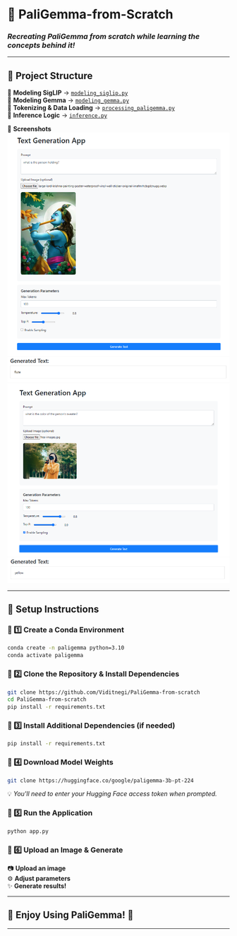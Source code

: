 # 🌟 **PaliGemma-from-Scratch**  
### *Recreating PaliGemma from scratch while learning the concepts behind it!*

---

## 📂 Project Structure  
🔹 **Modeling SigLIP** → [`modeling_siglip.py`](modeling_siglip.py)  
🔹 **Modeling Gemma** → [`modeling_gemma.py`](modeling_gemma.py)  
🔹 **Tokenizing & Data Loading** → [`processing_paligemma.py`](processing_paligemma.py)  
🔹 **Inference Logic** → [`inference.py`](inference.py)  

📸 **Screenshots**  
![PaliGemma Image 1](images/{A5BA6342-794F-43CF-A8AA-5837C86BDEED}.png)  
![PaliGemma Image 2](images/{ABC2C437-9924-4118-ACB7-197DAEC81ECB}.png)  
![PaliGemma Image 3](images/{E6596B16-98C5-470E-AB49-8B330527CFA2}.png)  
![PaliGemma Image 4](images/{EFB502E1-0170-4AED-B9AC-42CBB98F551A}.png)  

---

## 🚀 **Setup Instructions**

### 🔹 1️⃣ Create a Conda Environment  
```bash
conda create -n paligemma python=3.10
conda activate paligemma
```

### 🔹 2️⃣ Clone the Repository & Install Dependencies  
```bash
git clone https://github.com/Viditnegi/PaliGemma-from-scratch
cd PaliGemma-from-scratch
pip install -r requirements.txt
```

### 🔹 3️⃣ Install Additional Dependencies (if needed)  
```bash
pip install -r requirements.txt
```

### 🔹 4️⃣ Download Model Weights  
```bash
git clone https://huggingface.co/google/paligemma-3b-pt-224
```
💡 *You'll need to enter your Hugging Face access token when prompted.*

### 🔹 5️⃣ Run the Application  
```bash
python app.py
```

### 🔹 6️⃣ Upload an Image & Generate  
📷 **Upload an image**  
⚙️ **Adjust parameters**  
✨ **Generate results!**  

---

## 🎯 **Enjoy Using PaliGemma!** 🎯   

---
